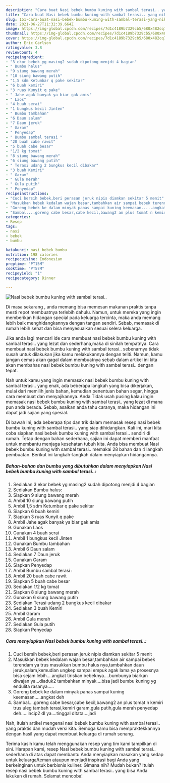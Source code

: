 ```yaml
---
description: "Cara buat Nasi bebek bumbu kuning with sambal terasi.. yang nikmat dan Mudah Dibuat"
title: "Cara buat Nasi bebek bumbu kuning with sambal terasi.. yang nikmat dan Mudah Dibuat"
slug: 151-cara-buat-nasi-bebek-bumbu-kuning-with-sambal-terasi-yang-nikmat-dan-mudah-dibuat
date: 2021-06-27T11:32:39.664Z
image: https://img-global.cpcdn.com/recipes/7d1c4189b7329cb5/680x482cq70/nasi-bebek-bumbu-kuning-with-sambal-terasi-foto-resep-utama.jpg
thumbnail: https://img-global.cpcdn.com/recipes/7d1c4189b7329cb5/680x482cq70/nasi-bebek-bumbu-kuning-with-sambal-terasi-foto-resep-utama.jpg
cover: https://img-global.cpcdn.com/recipes/7d1c4189b7329cb5/680x482cq70/nasi-bebek-bumbu-kuning-with-sambal-terasi-foto-resep-utama.jpg
author: Eric Carlson
ratingvalue: 3.8
reviewcount: 4
recipeingredient:
- "3 ekor bebek yg masing2 sudah dipotong menjdi 4 bagian"
- " Bumbu halus"
- "9 siung bawang merah"
- "10 siung bawang putih"
- "1,5 sdm Ketumbar q pake sekitar"
- "6 buah kemiri"
- "3 ruas Kunyit q pake"
- " Jahe agak banyak ya biar gak amis"
- " Laos"
- "4 buah serai"
- "1 bungkus kecil Jinten"
- " Bumbu tambahan"
- "6 Daun salam"
- "7 Daun jeruk"
- " Garam"
- " Penyedap"
- " Bumbu sambal terasi "
- "20 buah cabe rawit"
- "5 buah cabe besar"
- "1/2 kg tomat"
- "8 siung bawang merah"
- "6 siung bawang putih"
- " Terasi udang 2 bungkus kecil dibakar"
- "3 buah Kemiri"
- " Garam"
- " Gula merah"
- " Gula putih"
- " Penyedap"
recipeinstructions:
- "Cuci bersih bebek,beri perasan jeruk nipis diamkan sekitar 5 menit"
- "Masukkan bebek kedalam wajan besar,tambahkan air sampai bebek terendam ya trus masukkan bumbu halus nya,tambahkan daun jeruk,salam,kemudian ungkep sampai empuk agak lama ya prosesnya bisa sejam lebih....angkat tiriskan bebeknya....bumbunya biarkan diwajan ya...diaduk2 tambahkan minyak....bisa jadi bumbu kuning yg endulita rasanya....."
- "Goreng bebek ke dalam minyak panas sampai kuning keemasan.....angkat deh"
- "Sambal....goreng cabe besar,cabe kecil,bawang2 an plus tomat n kemiri trus uleg tambah terasi,kemiri garam,gula putih,gula merah penyedap deh.....incip2 dl ya....tinggal ditata....jadi"
categories:
- Resep
tags:
- nasi
- bebek
- bumbu

katakunci: nasi bebek bumbu 
nutrition: 198 calories
recipecuisine: Indonesian
preptime: "PT15M"
cooktime: "PT57M"
recipeyield: "1"
recipecategory: Dinner

---
```



![Nasi bebek bumbu kuning with sambal terasi..](https://img-global.cpcdn.com/recipes/7d1c4189b7329cb5/680x482cq70/nasi-bebek-bumbu-kuning-with-sambal-terasi-foto-resep-utama.jpg)

Di masa  sekarang , anda memang bisa memesan makanan praktis tanpa mesti repot membuatnya terlebih dahulu. Namun, untuk mereka yang ingin memberikan hidangan special pada keluarga tercinta, maka anda memang lebih baik menghidangkannya dengan tangan sendiri. Sebab, memasak di rumah lebih sehat dan bisa menyesuaikan sesuai selera keluarga.

Jika anda lagi mencari ide cara membuat nasi bebek bumbu kuning with sambal terasi.. yang lezat dan sederhana,maka di sinilah tempatnya. Cara membuat nasi bebek bumbu kuning with sambal terasi..  sebenarnya tidak susah untuk dilakukan jika kamu melakukannya dengan teliti. Namun, kamu jangan cemas akan gagal dalam membuatnya 
sebab dalam artikel ini kita akan membahas nasi bebek bumbu kuning with sambal terasi.. dengan tepat.  



Nah untuk kamu yang ingin memasak nasi bebek bumbu kuning with sambal terasi.. yang enak, ada beberapa langkah yang bisa dikerjakan, mulai dari memilih jenis bahan, kemudian penentuan bahan segar, hingga cara membuat dan menyajikannya. Anda Tidak usah pusing kalau ingin memasak nasi bebek bumbu kuning with sambal terasi.. yang lezat di mana pun anda berada. Sebab, asalkan anda  tahu caranya, maka hidangan ini dapat jadi sajian yang spesial.

Di bawah ini, ada beberapa tips dan trik dalam memasak resep nasi bebek bumbu kuning with sambal terasi.. yang siap dihidangkan. Kali ini, mari kita coba siapkan nasi bebek bumbu kuning with sambal terasi.. sendiri di rumah. Tetap dengan bahan sederhana, sajian ini dapat memberi manfaat untuk membantu menjaga kesehatan tubuh kita. Anda bisa membuat Nasi bebek bumbu kuning with sambal terasi.. memakai 28 bahan dan 4 langkah pembuatan. Berikut ini langkah-langkah dalam menyiapkan hidangannya.

<!--inarticleads1-->

##### Bahan-bahan dan bumbu yang dibutuhkan dalam menyiapkan Nasi bebek bumbu kuning with sambal terasi..:

1. Sediakan 3 ekor bebek yg masing2 sudah dipotong menjdi 4 bagian
1. Sediakan  Bumbu halus:
1. Siapkan 9 siung bawang merah
1. Ambil 10 siung bawang putih
1. Ambil 1,5 sdm Ketumbar q pake sekitar
1. Siapkan 6 buah kemiri
1. Siapkan 3 ruas Kunyit q pake
1. Ambil  Jahe agak banyak ya biar gak amis
1. Gunakan  Laos
1. Gunakan 4 buah serai
1. Ambil 1 bungkus kecil Jinten
1. Gunakan  Bumbu tambahan
1. Ambil 6 Daun salam
1. Sediakan 7 Daun jeruk
1. Gunakan  Garam
1. Siapkan  Penyedap
1. Ambil  Bumbu sambal terasi :
1. Ambil 20 buah cabe rawit
1. Siapkan 5 buah cabe besar
1. Sediakan 1/2 kg tomat
1. Siapkan 8 siung bawang merah
1. Gunakan 6 siung bawang putih
1. Sediakan  Terasi udang 2 bungkus kecil dibakar
1. Sediakan 3 buah Kemiri
1. Ambil  Garam
1. Ambil  Gula merah
1. Sediakan  Gula putih
1. Siapkan  Penyedap




<!--inarticleads2-->

##### Cara menyiapkan Nasi bebek bumbu kuning with sambal terasi..:

1. Cuci bersih bebek,beri perasan jeruk nipis diamkan sekitar 5 menit
1. Masukkan bebek kedalam wajan besar,tambahkan air sampai bebek terendam ya trus masukkan bumbu halus nya,tambahkan daun jeruk,salam,kemudian ungkep sampai empuk agak lama ya prosesnya bisa sejam lebih....angkat tiriskan bebeknya....bumbunya biarkan diwajan ya...diaduk2 tambahkan minyak....bisa jadi bumbu kuning yg endulita rasanya.....
1. Goreng bebek ke dalam minyak panas sampai kuning keemasan.....angkat deh
1. Sambal....goreng cabe besar,cabe kecil,bawang2 an plus tomat n kemiri trus uleg tambah terasi,kemiri garam,gula putih,gula merah penyedap deh.....incip2 dl ya....tinggal ditata....jadi




Nah, itulah artikel mengenai  nasi bebek bumbu kuning with sambal terasi..  yang praktis dan mudah versi kita. Semoga kamu bisa mempraktekkannya dengan hasil yang dapat membuat keluarga di rumah senang. 

Terima kasih kamu telah menggunakan resep yang tim kami tampilkan di sini. Harapan kami, resep  Nasi bebek bumbu kuning with sambal terasi.. sederhana di atas dapat membantu Anda menyiapkan masakan yang sedap untuk keluarga/teman ataupun menjadi inspirasi bagi Anda yang berkeinginan untuk berbisnis kuliner. Gimana nih? Mudah bukan? Itulah resep nasi bebek bumbu kuning with sambal terasi.. yang bisa Anda lakukan di rumah. Selamat mencoba!

